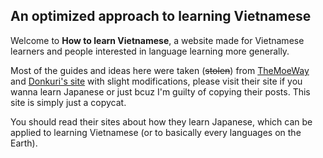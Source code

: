 ## An optimized approach to learning Vietnamese

Welcome to **How to learn Vietnamese**, a website made for Vietnamese learners and people interested in language learning more generally.

Most of the guides and ideas here were taken (~~stolen~~) from [TheMoeWay](https://learnjapanese.moe/) and [Donkuri's site](https://donkuri.github.io/learn-japanese/) with slight modifications, please visit their site if you wanna learn Japanese or just bcuz I'm guilty of copying their posts. This site is simply just a copycat. 

You should read their sites about how they learn Japanese, which can be applied to learning Vietnamese (or to basically every languages on the Earth).
